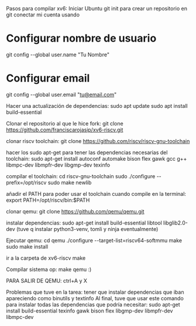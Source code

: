 Pasos para compilar xv6:
Iniciar Ubuntu
git init para crear un repositorio en git
conectar mi cuenta usando 
# Configurar nombre de usuario
git config --global user.name "Tu Nombre"
# Configurar email
git config --global user.email "tu@email.com"

Hacer una actualización de dependencias:
sudo apt update
sudo apt install build-essential

Clonar el repositorio al que le hice fork:
git clone https://github.com/franciscarojasip/xv6-riscv.git

clonar riscv toolchain:
git clone https://github.com/riscv/riscv-gnu-toolchain

hacer los sudo apt-get para tener las dependencias necesarias del toolchain:
sudo apt-get install autoconf automake bison flex gawk gcc g++ libmpc-dev libmpfr-dev libgmp-dev texinfo

compilar el toolchain:
cd riscv-gnu-toolchain
sudo ./configure --prefix=/opt/riscv
sudo make newlib

añadir el PATH para poder usar el toolchain cuando compile en la terminal:
export PATH=/opt/riscv/bin:$PATH

clonar qemu:
git clone https://github.com/qemu/qemu.git

instalar dependencias:
sudo apt-get install build-essential libtool libglib2.0-dev
(tuve q instalar python3-venv, tomli y ninja eventualmente)

Ejecutar qemu:
cd qemu
./configure --target-list=riscv64-softmmu
make
sudo make install

ir a la carpeta de xv6-riscv 
make

Compilar sistema op:
make qemu :)

PARA SALIR DE QEMU: ctrl+A y X

Problemas que tuve en la tarea: tener que instalar dependencias que iban apareciendo como binutils y textinfo
Al final, tuve que usar este comando para instalar todas las dependencias que podría necesitar:
sudo apt-get install build-essential texinfo gawk bison flex libgmp-dev libmpfr-dev libmpc-dev
